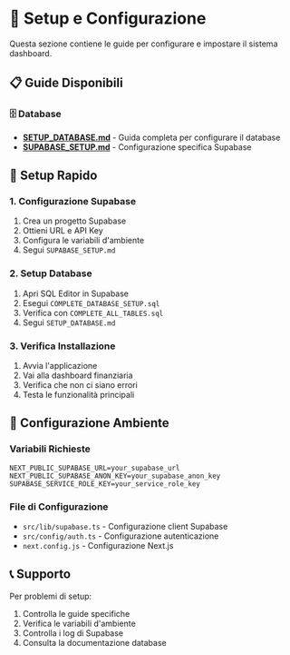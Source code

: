 # 🚀 Setup e Configurazione

Questa sezione contiene le guide per configurare e impostare il sistema dashboard.

## 📋 Guide Disponibili

### 🗄️ Database
- **[SETUP_DATABASE.md](./SETUP_DATABASE.md)** - Guida completa per configurare il database
- **[SUPABASE_SETUP.md](./SUPABASE_SETUP.md)** - Configurazione specifica Supabase

## 🚀 Setup Rapido

### 1. Configurazione Supabase
1. Crea un progetto Supabase
2. Ottieni URL e API Key
3. Configura le variabili d'ambiente
4. Segui `SUPABASE_SETUP.md`

### 2. Setup Database
1. Apri SQL Editor in Supabase
2. Esegui `COMPLETE_DATABASE_SETUP.sql`
3. Verifica con `COMPLETE_ALL_TABLES.sql`
4. Segui `SETUP_DATABASE.md`

### 3. Verifica Installazione
1. Avvia l'applicazione
2. Vai alla dashboard finanziaria
3. Verifica che non ci siano errori
4. Testa le funzionalità principali

## 🔧 Configurazione Ambiente

### Variabili Richieste
```env
NEXT_PUBLIC_SUPABASE_URL=your_supabase_url
NEXT_PUBLIC_SUPABASE_ANON_KEY=your_supabase_anon_key
SUPABASE_SERVICE_ROLE_KEY=your_service_role_key
```

### File di Configurazione
- `src/lib/supabase.ts` - Configurazione client Supabase
- `src/config/auth.ts` - Configurazione autenticazione
- `next.config.js` - Configurazione Next.js

## 📞 Supporto

Per problemi di setup:
1. Controlla le guide specifiche
2. Verifica le variabili d'ambiente
3. Controlla i log di Supabase
4. Consulta la documentazione database